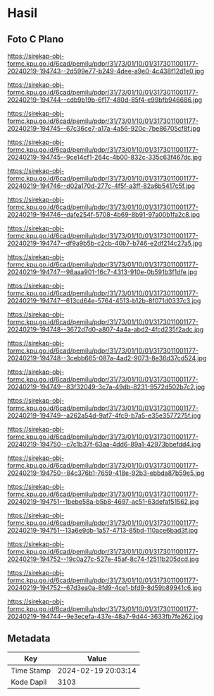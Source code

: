 # Hasil

## Foto C Plano

https://sirekap-obj-formc.kpu.go.id/6cad/pemilu/pdpr/31/73/01/10/01/3173011001177-20240219-194743--2d599e77-b249-4dee-a9e0-4c438f12d1e0.jpg

https://sirekap-obj-formc.kpu.go.id/6cad/pemilu/pdpr/31/73/01/10/01/3173011001177-20240219-194744--cdb9b19b-6f17-480d-85f4-e99bfb946686.jpg

https://sirekap-obj-formc.kpu.go.id/6cad/pemilu/pdpr/31/73/01/10/01/3173011001177-20240219-194745--67c36ce7-a17a-4a56-920c-7be86705cf8f.jpg

https://sirekap-obj-formc.kpu.go.id/6cad/pemilu/pdpr/31/73/01/10/01/3173011001177-20240219-194745--9ce14cf1-264c-4b00-832c-335c63f467dc.jpg

https://sirekap-obj-formc.kpu.go.id/6cad/pemilu/pdpr/31/73/01/10/01/3173011001177-20240219-194746--d02a170d-277c-4f5f-a3ff-82a6b5417c5f.jpg

https://sirekap-obj-formc.kpu.go.id/6cad/pemilu/pdpr/31/73/01/10/01/3173011001177-20240219-194746--dafe254f-5708-4b69-8b91-97a00b1fa2c8.jpg

https://sirekap-obj-formc.kpu.go.id/6cad/pemilu/pdpr/31/73/01/10/01/3173011001177-20240219-194747--df9a9b5b-c2cb-40b7-b746-e2df214c27a5.jpg

https://sirekap-obj-formc.kpu.go.id/6cad/pemilu/pdpr/31/73/01/10/01/3173011001177-20240219-194747--98aaa901-16c7-4313-910e-0b591b3f1dfe.jpg

https://sirekap-obj-formc.kpu.go.id/6cad/pemilu/pdpr/31/73/01/10/01/3173011001177-20240219-194747--613cd64e-5764-4513-b12b-8f071d0337c3.jpg

https://sirekap-obj-formc.kpu.go.id/6cad/pemilu/pdpr/31/73/01/10/01/3173011001177-20240219-194748--3672d7d0-a807-4a4a-abd2-4fcd235f2adc.jpg

https://sirekap-obj-formc.kpu.go.id/6cad/pemilu/pdpr/31/73/01/10/01/3173011001177-20240219-194748--3cebb665-087a-4ad2-9073-8e36d37cd524.jpg

https://sirekap-obj-formc.kpu.go.id/6cad/pemilu/pdpr/31/73/01/10/01/3173011001177-20240219-194749--83f32049-3c7a-49db-8231-9572d502b7c2.jpg

https://sirekap-obj-formc.kpu.go.id/6cad/pemilu/pdpr/31/73/01/10/01/3173011001177-20240219-194749--a262a54d-9af7-4fc9-b7a5-e35e3577275f.jpg

https://sirekap-obj-formc.kpu.go.id/6cad/pemilu/pdpr/31/73/01/10/01/3173011001177-20240219-194750--c7c1b37f-63aa-4dd6-89a1-42973bbefdd4.jpg

https://sirekap-obj-formc.kpu.go.id/6cad/pemilu/pdpr/31/73/01/10/01/3173011001177-20240219-194750--84c376b1-7659-418e-92b3-ebbda87b59e5.jpg

https://sirekap-obj-formc.kpu.go.id/6cad/pemilu/pdpr/31/73/01/10/01/3173011001177-20240219-194751--1bebe58a-b5b8-4697-ac51-63defaf51562.jpg

https://sirekap-obj-formc.kpu.go.id/6cad/pemilu/pdpr/31/73/01/10/01/3173011001177-20240219-194751--13a6e9db-1a57-4713-85bd-110ace6bad3f.jpg

https://sirekap-obj-formc.kpu.go.id/6cad/pemilu/pdpr/31/73/01/10/01/3173011001177-20240219-194752--19c0a27c-527e-45af-8c74-f2511b205dcd.jpg

https://sirekap-obj-formc.kpu.go.id/6cad/pemilu/pdpr/31/73/01/10/01/3173011001177-20240219-194752--67d3ea0a-8fd9-4ce1-bfd9-8d59b89941c6.jpg

https://sirekap-obj-formc.kpu.go.id/6cad/pemilu/pdpr/31/73/01/10/01/3173011001177-20240219-194744--9e3ecefa-437e-48a7-9d44-3633fb7fe262.jpg


## Metadata

| Key        | Value               |
| ---------- | ------------------- |
| Time Stamp | 2024-02-19 20:03:14 |
| Kode Dapil | 3103                |



